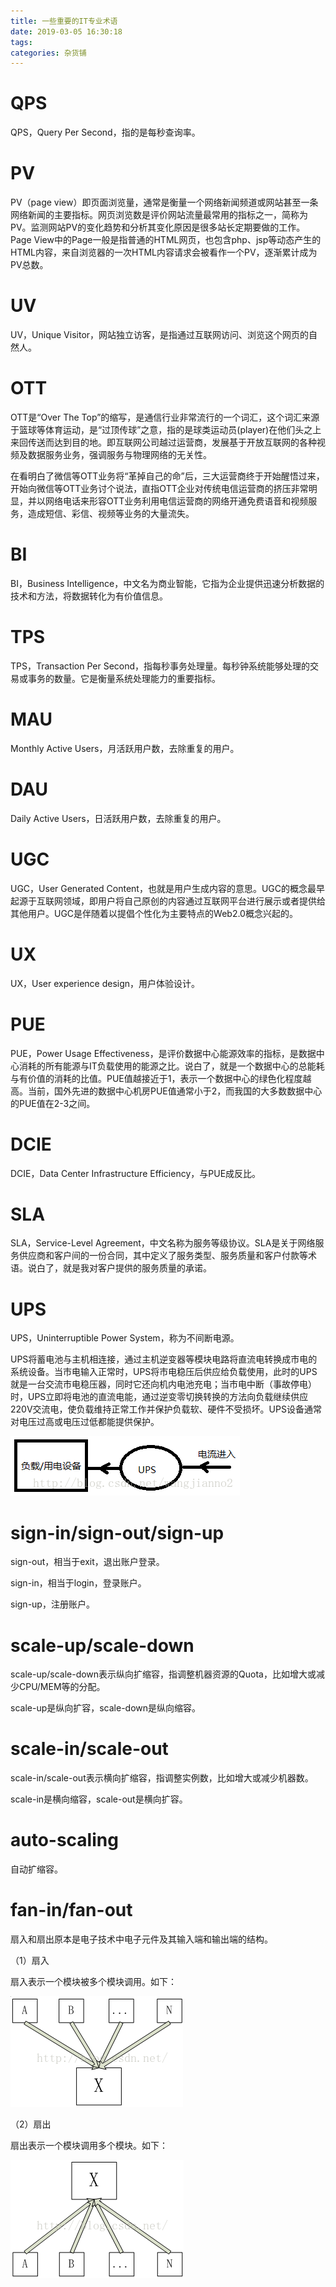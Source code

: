 ```yaml
---
title: 一些重要的IT专业术语
date: 2019-03-05 16:30:18
tags:
categories: 杂货铺
---
```


# QPS

QPS，Query Per Second，指的是每秒查询率。

# PV

PV（page view）即页面浏览量，通常是衡量一个网络新闻频道或网站甚至一条网络新闻的主要指标。网页浏览数是评价网站流量最常用的指标之一，简称为PV。监测网站PV的变化趋势和分析其变化原因是很多站长定期要做的工作。Page View中的Page一般是指普通的HTML网页，也包含php、jsp等动态产生的HTML内容，来自浏览器的一次HTML内容请求会被看作一个PV，逐渐累计成为PV总数。

# UV

UV，Unique Visitor，网站独立访客，是指通过互联网访问、浏览这个网页的自然人。

# OTT

OTT是“Over The Top”的缩写，是通信行业非常流行的一个词汇，这个词汇来源于篮球等体育运动，是“过顶传球”之意，指的是球类运动员(player)在他们头之上来回传送而达到目的地。即互联网公司越过运营商，发展基于开放互联网的各种视频及数据服务业务，强调服务与物理网络的无关性。

在看明白了微信等OTT业务将“革掉自己的命”后，三大运营商终于开始醒悟过来，开始向微信等OTT业务讨个说法，直指OTT企业对传统电信运营商的挤压非常明显，并以网络电话来形容OTT业务利用电信运营商的网络开通免费语音和视频服务，造成短信、彩信、视频等业务的大量流失。

# BI

BI，Business Intelligence，中文名为商业智能，它指为企业提供迅速分析数据的技术和方法，将数据转化为有价值信息。

# TPS

TPS，Transaction Per Second，指每秒事务处理量。每秒钟系统能够处理的交易或事务的数量。它是衡量系统处理能力的重要指标。

# MAU

Monthly Active Users，月活跃用户数，去除重复的用户。

# DAU

Daily Active Users，日活跃用户数，去除重复的用户。

# UGC

UGC，User Generated Content，也就是用户生成内容的意思。UGC的概念最早起源于互联网领域，即用户将自己原创的内容通过互联网平台进行展示或者提供给其他用户。UGC是伴随着以提倡个性化为主要特点的Web2.0概念兴起的。

# UX

UX，User experience design，用户体验设计。

# PUE

PUE，Power Usage Effectiveness，是评价数据中心能源效率的指标，是数据中心消耗的所有能源与IT负载使用的能源之比。说白了，就是一个数据中心的总能耗与有价值的消耗的比值。PUE值越接近于1，表示一个数据中心的绿色化程度越高。当前，国外先进的数据中心机房PUE值通常小于2，而我国的大多数数据中心的PUE值在2-3之间。

# DCIE

DCIE，Data Center Infrastructure Efficiency，与PUE成反比。

# SLA

SLA，Service-Level Agreement，中文名称为服务等级协议。SLA是关于网络服务供应商和客户间的一份合同，其中定义了服务类型、服务质量和客户付款等术语。说白了，就是我对客户提供的服务质量的承诺。

# UPS

UPS，Uninterruptible Power System，称为不间断电源。

UPS将蓄电池与主机相连接，通过主机逆变器等模块电路将直流电转换成市电的系统设备。当市电输入正常时，UPS将市电稳压后供应给负载使用，此时的UPS就是一台交流市电稳压器，同时它还向机内电池充电；当市电中断（事故停电）时，UPS立即将电池的直流电能，通过逆变零切换转换的方法向负载继续供应220V交流电，使负载维持正常工作并保护负载软、硬件不受损坏。UPS设备通常对电压过高或电压过低都能提供保护。

![](/images/hardware_ups_1_1.png)

# sign-in/sign-out/sign-up

sign-out，相当于exit，退出账户登录。

sign-in，相当于login，登录账户。

sign-up，注册账户。

# scale-up/scale-down

scale-up/scale-down表示纵向扩缩容，指调整机器资源的Quota，比如增大或减少CPU/MEM等的分配。

scale-up是纵向扩容，scale-down是纵向缩容。

# scale-in/scale-out

scale-in/scale-out表示横向扩缩容，指调整实例数，比如增大或减少机器数。

scale-in是横向缩容，scale-out是横向扩容。

# auto-scaling

自动扩缩容。

# fan-in/fan-out

扇入和扇出原本是电子技术中电子元件及其输入端和输出端的结构。

（1）扇入

扇入表示一个模块被多个模块调用。如下：

![](/images/fan_in_out_1_1.png)

（2）扇出

扇出表示一个模块调用多个模块。如下：

![](/images/fan_in_out_1_2.png)
